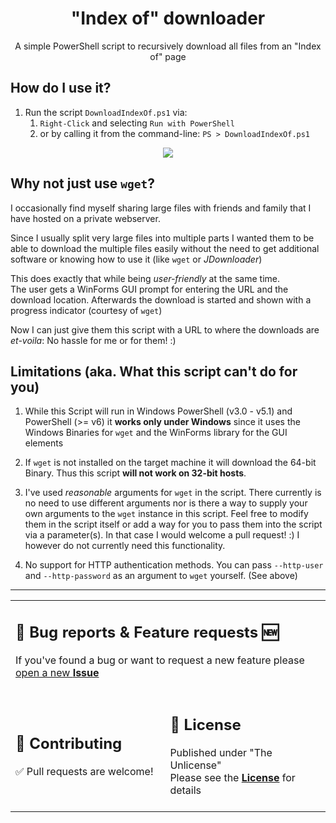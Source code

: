 <div align="center">

<h1>"Index of" downloader</h1>
<span>A simple PowerShell script to recursively download all files from an "Index of" page</span>

<br>
</div>

## How do I use it?

1. Run the script `DownloadIndexOf.ps1` via:
    1. `Right-Click` and selecting `Run with PowerShell`
    1. or by calling it from the command-line: `PS > DownloadIndexOf.ps1`

<div align="center">
<img src="https://i.imgur.com/ectqjd1.gif">
</div>

## Why not just use `wget`?

I occasionally find myself sharing large files with friends and family that I have hosted on a private webserver.

Since I usually split very large files into multiple parts I wanted them to be able to download the multiple files easily without the need to get additional software or knowing how to use it (like `wget` or *JDownloader*)

This does exactly that while being *user-friendly* at the same time.<br>
The user gets a WinForms GUI prompt for entering the URL and the download location.
Afterwards the download is started and shown with a progress indicator (courtesy of `wget`)

Now I can just give them this script with a URL to where the downloads are *et-voila*: No hassle for me or for them! :)

## Limitations (aka. What this script can't do for you)

1. While this Script will run in Windows PowerShell (v3.0 - v5.1) and PowerShell (>= v6) it **works only under Windows** since it uses the Windows Binaries for `wget` and the WinForms library for the GUI elements

1. If `wget` is not installed on the target machine it will download the 64-bit Binary. Thus this script **will not work on 32-bit hosts**.

1. I've used *reasonable* arguments for `wget` in the script. There currently is no need to use different arguments nor is there a way to supply your own arguments to the `wget` instance in this script. Feel free to modify them in the script itself or add a way for you to pass them into the script via a parameter(s). In that case I would welcome a pull request! :) I however do not currently need this functionality.

1. No support for HTTP authentication methods. You can pass `--http-user` and `--http-password` as an argument to `wget` yourself. (See above)

<div align="center">
<hr>
<table>
<tr>
<td colspan=2>
<h2>🐛 Bug reports & Feature requests 🆕</h2>
If you've found a bug or want to request a new feature please <a href="https://github.com/lazaroblanc/discord-bot/issues/new">open a new <b>Issue</b></a>
<br><br>
</td>
</tr>
<tr>
<td>
<h2>🤝 Contributing</h2>
✅ Pull requests are welcome!
<br><br>
</td>
<td>
<h2>📃 License</h2>
Published under "The Unlicense"<br>
Please see the <a href="./UNLICENSE"><b>License</b></a> for details
<br><br>
</td>
</tr>
</table>
</div>
